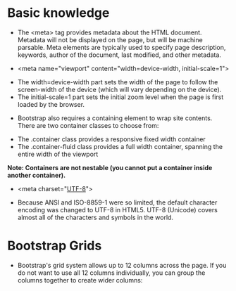 # Basic knowledge
 * The \<meta\> tag provides metadata about the HTML document. Metadata will not be displayed on the page, but will be machine parsable. Meta elements are typically used to specify page description, keywords, author of the document, last modified, and other metadata.
 
 * \<meta name="viewport" content="width=device-width, initial-scale=1"\>
  - The width=device-width part sets the width of the page to follow the screen-width of the device (which will vary depending on the device).
  - The initial-scale=1 part sets the initial zoom level when the page is first loaded by the browser.
  
 * Bootstrap also requires a containing element to wrap site contents. There are two container classes to choose from:
  - The .container class provides a responsive fixed width container
  - The .container-fluid class provides a full width container, spanning the entire width of the viewport
  
  __Note: Containers are not nestable (you cannot put a container inside another container).__
  
 * \<meta charset="[UTF-8](http://www.w3schools.com/html/html_charset.asp)"\>
  - Because ANSI and ISO-8859-1 were so limited, the default character encoding was changed to UTF-8 in HTML5. UTF-8 (Unicode) covers almost all of the characters and symbols in the world.

# Bootstrap Grids
 * Bootstrap's grid system allows up to 12 columns across the page. If you do not want to use all 12 columns individually, you can group the columns together to create wider columns:
